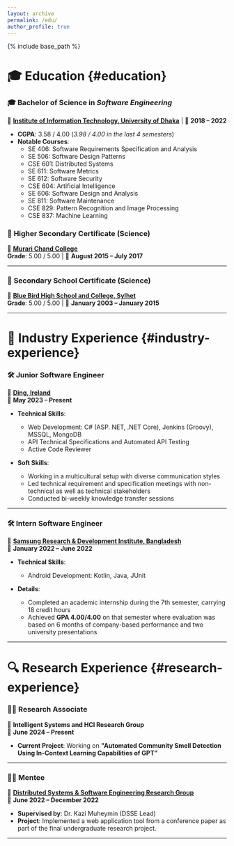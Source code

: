 ```yaml
---
layout: archive
permalink: /edu/
author_profile: true
---
```


{% include base_path %}

# 🎓 **Education** {#education}

### 🎓 **Bachelor of Science in _Software Engineering_**  
📍 **[Institute of Information Technology, University of Dhaka](http://www.iit.du.ac.bd/)** | 📅 **2018 – 2022**  
- **CGPA**: 3.58 / 4.00 (*3.98 / 4.00 in the last 4 semesters*)  
- **Notable Courses**:
  - SE 406: Software Requirements Specification and Analysis
  - SE 506: Software Design Patterns
  - CSE 601: Distributed Systems
  - SE 611: Software Metrics
  - SE 612: Software Security
  - CSE 604: Artificial Intelligence
  - SE 606: Software Design and Analysis
  - SE 811: Software Maintenance
  - CSE 829: Pattern Recognition and Image Processing
  - CSE 837: Machine Learning

### 🏫 **Higher Secondary Certificate (Science)**  
📍 **[Murari Chand College](https://mccollege.edu.bd/)**  
**Grade**: 5.00 / 5.00 | 📅 **August 2015 – July 2017**

---

### 🏫 **Secondary School Certificate (Science)**  
📍 **[Blue Bird High School and College, Sylhet](https://www.bbhsc.edu.bd/)**  
**Grade**: 5.00 / 5.00 | 📅 **January 2003 – January 2015**

---

# 💼 **Industry Experience** {#industry-experience}

### 🛠️ **Junior Software Engineer**  
💼 **[Ding, Ireland](https://company.ding.com/careers/)**  
📅 **May 2023 – Present**  

- **Technical Skills**:  
  - Web Development: C# (ASP. NET, .NET Core), Jenkins (Groovy), MSSQL, MongoDB
  - API Technical Specifications and Automated API Testing
  - Active Code Reviewer

- **Soft Skills**:  
  - Working in a multicultural setup with diverse communication styles
  - Led technical requirement and specification meetings with non-technical as well as technical stakeholders
  - Conducted bi-weekly knowledge transfer sessions

---

### 🛠️ **Intern Software Engineer**  
💼 **[Samsung Research & Development Institute, Bangladesh](https://research.samsung.com/srbd)**  
📅 **January 2022 – June 2022**

- **Technical Skills**:  
  - Android Development: Kotlin, Java, JUnit

- **Details**:  
  - Completed an academic internship during the 7th semester, carrying 18 credit hours
  - Achieved **GPA 4.00/4.00** on that semester where evaluation was based on 6 months of company-based performance and two university presentations

---

# 🔍 **Research Experience** {#research-experience}

### 🧑‍🔬 **Research Associate**  
💼 **Intelligent Systems and HCI Research Group**  
📅 **June 2024 – Present**  

- **Current Project**: Working on **"Automated Community Smell Detection Using In-Context Learning Capabilities of GPT"**

---

### 🧑‍🏫 **Mentee**  
💼 **[Distributed Systems & Software Engineering Research Group](https://dsse.github.io/)**  
📅 **June 2022 – December 2022**  

- **Supervised by**: Dr. Kazi Muheymin (DSSE Lead)  
- **Project**: Implemented a web application tool from a conference paper as part of the final undergraduate research project.

---